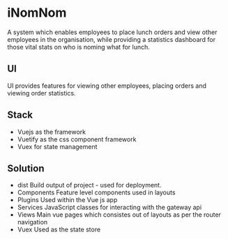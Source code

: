 # iNomNom
A system which enables employees to place lunch orders and view other employees in the organisation, 
while providing a statistics dashboard for those vital stats on who is noming what for lunch. 

## UI
UI provides features for viewing other employees, placing orders and viewing order statistics.

## Stack
- Vuejs as the framework
- Vuetify as the css component framework
- Vuex for state management

## Solution
- dist
  Build output of project - used for deployment.
- Components
  Feature level components used in layouts
- Plugins
  Used within the Vue js app
- Services
  JavaScript classes for interacting with the gateway api
- Views
  Main vue pages which consistes out of layouts as per the router navigation
- Vuex
  Used as the state store

